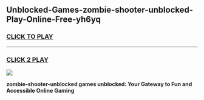 
## Unblocked-Games-zombie-shooter-unblocked-Play-Online-Free-yh6yq
<h3>
<a href="https://premium76.site?title=zombie-shooter-unblocked&ref=26A">CLICK TO PLAY</a></h3>
<hr>

<h3>
<a href="https://premium76.site?title=zombie-shooter-unblocked&ref=26A">CLICK 2 PLAY</a>
  
</h3>

<a href="https://premium76.site?title=zombie-shooter-unblocked&ref=26A"><img src="https://clearcache.store/games.png"></a>


**zombie-shooter-unblocked games unblocked: Your Gateway to Fun and Accessible Online Gaming**

